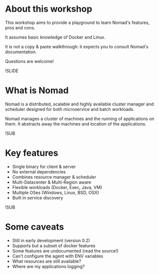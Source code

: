 # About this workshop
This workshop aims to provide a playground to learn Nomad's
features, pros and cons.

It assumes basic knowledge of Docker and Linux.

It is not a copy & paste walkthrough: it expects you to consult Nomad's documentation.

Questions are welcome!

!SLIDE
# What is Nomad
Nomad is a distributed, scalable and highly available cluster manager and scheduler designed for both microservice and batch workloads.

Nomad manages a cluster of machines and the running of applications on them.
It abstracts away the machines and location of the applications.

!SUB
# Key features
* Single binary for client & server
* No external dependencies
* Combines resource manager & scheduler
* Multi-Datacenter & Multi-Region aware
* Flexible workloads (Docker, Exec, Java, VM)
* Multiple OSes (Windows, Linux, BSD, OSX)
* Built in service discovery

!SUB
# Some caveats
* Still in early development (version 0.2)
* Supports but a subset of docker features
* Some features are undocumented (read the source!)
* Can't configure the agent with ENV variables
* What resources are still available?
* Where are my applications logging?
